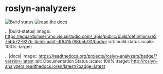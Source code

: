 # roslyn-analyzers

![Build status](https://eduardomserrano.visualstudio.com/_apis/public/build/definitions/e575bb72-927b-4cb5-aabf-df6415768b5b/31/badge) [![read the docs](https://eduardomserrano.visualstudio.com/_apis/public/build/definitions/e575bb72-927b-4cb5-aabf-df6415768b5b/31/badge)](http://roslyn-analyzers.readthedocs.io/en/latest/?badge=latest)


.. |build-status| image:: https://eduardomserrano.visualstudio.com/_apis/public/build/definitions/e575bb72-927b-4cb5-aabf-df6415768b5b/31/badge
    :alt: build status
    :scale: 100%
    :target:

.. |docs| image:: https://readthedocs.org/projects/roslyn-analyzers/badge/?version=latest
    :alt: Documentation Status
    :scale: 100%
    :target: http://roslyn-analyzers.readthedocs.io/en/latest/?badge=latest
